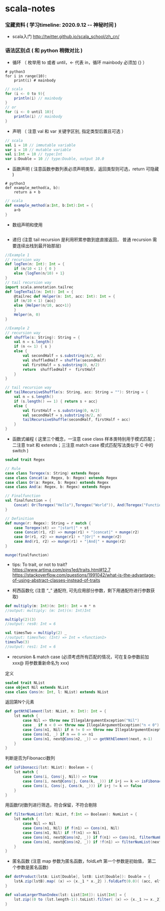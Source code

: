 # scala-notes

### 宝藏资料 ( 学习timeline: 2020.9.12 -- 神秘时间 )  
- scala入门 http://twitter.github.io/scala_school/zh_cn/

### 语法区别点 ( 和 python 稍微对比 )  
- 循环 （ 枚举用 to 或者 until，<- 代表 in，循环 mainbody 必须加 {} ） 
```python3
# python3
for i in range(10):
    print(i) # mainbody
```

```scala
// scala
for (i <- 0 to 9){
    println(i) // mainbody
}
// or 
for (i <- 0 until 10){
    println(i) // mainbody
}
```
- 声明 （ 注意 val 和 var 关键字区别, 指定类型后置且可选 ）
```scala
// scala
val i = 10 // immutable variable
var i = 10 // mutable variable
val i:Int = 10 // type:Int
var i:Double = 10 // type:Double, output 10.0
```
- 函数声明 ( 注意函数参数列表必须声明类型，返回类型则可选，return 可隐藏 )
```python3
# python3
def example_method(a, b):
    return a + b
```

```scala
// scala
def example_method(a:Int, b:Int):Int = {
    a+b
}
```
- 数组声明和使用
```
```

- 递归 (注意 tail recursion 是利用积累参数到底直接返回， 普通 recursion 需要连续出栈到最开始那层)
```scala
//Example 1
// recursion way
def logTen(n: Int): Int = {
    if (n/10 < 1) { 0 }
    else {logTen(n/10) + 1} 
}
// tail recursion way
import scala.annotation.tailrec
def logTenTail(n: Int): Int = { 
    @tailrec def Helper(n: Int, acc: Int): Int = {
    if (n/10 < 1) {acc}
    else {Helper(n/10, acc+1)}
    }
    Helper(n, 0)
}

//Example 2
// recursion way
def shuffle(s: String): String = {
    val n = s.length()
    if (n <= 1) { s }
    else {
        val secondHalf = s.substring(n/2, n)
        val shuffledHalf = shuffle(secondHalf)
        val firstHalf = s.substring(0, n/2)
        return  shuffledHalf +  firstHalf 
    }
}

// tail recursion way
def tailRecursiveShuffle(s: String, acc: String = ""): String = {
    val n = s.length()
    if (s.length() == 1) { return s + acc}
    else {
        val firstHalf = s.substring(0, n/2)
        val secondHalf = s.substring(n/2, n)
        tailRecursiveShuffle(secondHalf, firstHalf + acc)    
    }
}
```

- 函数式编程 
( 这里三个概念，一注意 case class 样本类特别用于模式匹配；二注意 trait 和 extends；三注意 match case 模式匹配写法类似于 C 中的 switch )  
```scala
sealed trait Regex

// Rule 
case class Toregex(s: String) extends Regex
case class Concat(a: Regex, b: Regex) extends Regex
case class Or(a: Regex, b: Regex) extends Regex
case class And(a: Regex, b: Regex) extends Regex

// Finalfunction
val finalfunction = {
    Concat( Or(Toregex("Hello"),Toregex("World")), And(Toregex("Function"),Toregex("Programmming")) ) 
}

// Definition 
def munge(r: Regex): String = r match {
    case Toregex(st) => "|start|" + st
    case Concat(r1, r2) => munge(r1) + "|concat|" + munge(r2)
    case Or(r1, r2) => munge(r1) + "|Or|" + munge(r2)
    case And(r1, r2) => munge(r1) + "|And|" + munge(r2)
}

munge(finalfunction)
```
- tips: To trait, or not to trait?  
 https://www.artima.com/pins1ed/traits.html#12.7    
 https://stackoverflow.com/questions/1991042/what-is-the-advantage-of-using-abstract-classes-instead-of-traits  
 
- 柯西函数化 (注意 “_” 通配符, 可先应用部分参数，剩下用通配符进行参数获取)
```scala
def multiply(m: Int)(n: Int): Int = m * n
//output: multiply: (m: Int)(n: Int)Int

multiply(2)(3)
//output: res0: Int = 6

val timesTwo = multiply(2) _
//output: timesTwo: (Int) => Int = <function1>
timesTwo(3)
//output: res1: Int = 6

```

- recursion & match case (必须考虑所有匹配的情况，可在复杂参数前加 xxx@ 将参数重新命名为 xxx)

定义
```scala
sealed trait NList
case object Nil extends NList
case class Cons(n: Int, l: NList) extends NList 
```

返回第N个元素
```scala
def getNthElement(lst: NList, n: Int): Int = {
    lst match {
        case Nil => throw new IllegalArgumentException("Nil")
        case _ if n < 0 => throw new IllegalArgumentException("n < 0")
        case Cons(n1, Nil) if n != 0 => throw new IllegalArgumentException("n >= length of list")
        case Cons(n1, _) if n == 0 => n1
        case Cons(n1, next@Cons(n2, _)) => getNthElement(next, n-1)
    }
}
```

判断是否为Fibonacci数列
```scala
def isFibonacci(lst: NList): Boolean = { 
    lst match {
        case Cons(i, Cons(j, Nil)) => true
        case Cons(i, next@Cons(j, Cons(k, _))) if i+j == k => isFibonacci(next)
        case Cons(i, Cons(j, Cons(k, _))) if i+j != k => false
    }
}
```

用函数f对数列进行筛选，符合保留，不符合剔除
```scala
def filterNumList(lst: NList, f:Int => Boolean): NumList = { 
    lst match {
        case Nil => Nil
        case Cons(n1, Nil) if f(n1) => Cons(n1, Nil)
        case Cons(n1, Nil) if !f(n1) => Nil
        case Cons(n1, next@Cons(n2, _)) if f(n1) => Cons(n1, filterNumList(next, f))
        case Cons(n1, next@Cons(n2, _)) if !f(n1) => filterNumList(next, f)
    }
}
```
- 匿名函数 (注意 map 参数为匿名函数，foldLeft 第一个参数是初始值， 第二个参数是匿名函数)
```scala
def dotProduct(lstA: List[Double], lstB: List[Double]): Double = {
    lstA.zip(lstB).map( (x) => {x._1 * x._2} ).foldLeft(0.0)( (acc, elt) => acc + elt)
}
```
```scala
def valueLargerThanIndex(lst: List[Int]): List[Int] = {
    lst.zip((0 to (lst.length-1)).toList).filter( (x) => {x._1 >= x._2} ).map( (x) => {x._1} )
}
```
